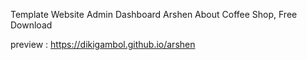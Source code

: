 Template Website Admin Dashboard Arshen About Coffee Shop, Free Download

preview : https://dikigambol.github.io/arshen
